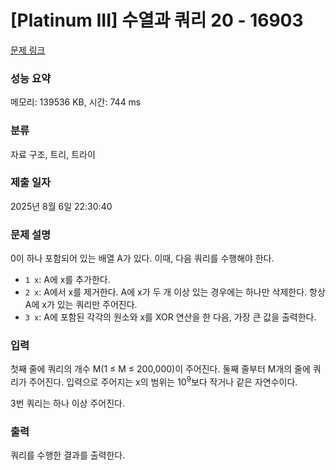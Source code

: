 # [Platinum III] 수열과 쿼리 20 - 16903 

[문제 링크](https://www.acmicpc.net/problem/16903) 

### 성능 요약

메모리: 139536 KB, 시간: 744 ms

### 분류

자료 구조, 트리, 트라이

### 제출 일자

2025년 8월 6일 22:30:40

### 문제 설명

<p>0이 하나 포함되어 있는 배열 A가 있다. 이때, 다음 쿼리를 수행해야 한다.</p>

<ul>
	<li><code>1 x</code>: A에 x를 추가한다.</li>
	<li><code>2 x</code>: A에서 x를 제거한다. A에 x가 두 개 이상 있는 경우에는 하나만 삭제한다. 항상 A에 x가 있는 쿼리만 주어진다.</li>
	<li><code>3 x</code>: A에 포함된 각각의 원소와 x를 XOR 연산을 한 다음, 가장 큰 값을 출력한다.</li>
</ul>

### 입력 

 <p>첫째 줄에 쿼리의 개수 M(1 ≤ M ≤ 200,000)이 주어진다. 둘째 줄부터 M개의 줄에 쿼리가 주어진다. 입력으로 주어지는 x의 범위는 10<sup>9</sup>보다 작거나 같은 자연수이다.</p>

<p>3번 쿼리는 하나 이상 주어진다.</p>

### 출력 

 <p>쿼리를 수행한 결과를 출력한다.</p>

